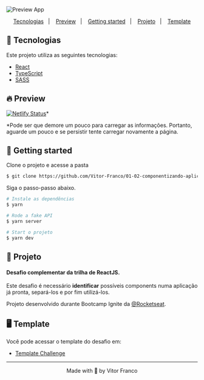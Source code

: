 <img alt="Preview App" title="Preview App" src=".github/project-preview.gif" />

<p align="center">
  <a href="#-tecnologias">Tecnologias</a>&nbsp;&nbsp;&nbsp;|&nbsp;&nbsp;&nbsp;
  <a href="#-preview">Preview</a>&nbsp;&nbsp;&nbsp;|&nbsp;&nbsp;&nbsp;
  <a href="#-getting-started">Getting started</a>&nbsp;&nbsp;&nbsp;|&nbsp;&nbsp;&nbsp;
  <a href="#-projeto">Projeto</a>&nbsp;&nbsp;&nbsp;|&nbsp;&nbsp;&nbsp;
  <a href="#-template">Template</a>
</p>

## 🧪 Tecnologias

Este projeto utiliza as seguintes tecnologias:

- [React](https://reactjs.org)
- [TypeScript](https://www.typescriptlang.org/)
- [SASS](https://sass-lang.com/)

## 🔥 Preview


[![Netlify Status](https://api.netlify.com/api/v1/badges/9db2937c-6671-4d7d-a266-ff4a5f88b6bd/deploy-status)](https://watchme-vf.netlify.app/)*
<br>

*Pode ser que demore um pouco para carregar as informações. Portanto, aguarde um pouco e se persistir tente carregar novamente a página.

## 🚀 Getting started

Clone o projeto e acesse a pasta

```bash
$ git clone https://github.com/Vitor-Franco/01-02-componentizando-aplicacao.git && cd 01-conceitos-reactjs
```

Siga o passo-passo abaixo.

```bash
# Instale as dependências
$ yarn

# Rode a fake API
$ yarn server

# Start o projeto
$ yarn dev
```

## 📝 Projeto

#### Desafio complementar da trilha de ReactJS.

Este desafio é necessário **identificar** possíveis components numa aplicação já pronta, separá-los e por fim utilizá-los.

Projeto desenvolvido durante Bootcamp Ignite da [@Rocketseat](https://github.com/Rocketseat).

## 🖥 Template

Você pode acessar o template do desafio em:

- [Template Challenge](https://github.com/rocketseat-education/ignite-template-componentizando-a-aplicacao)

---

<p align="center">Made with 💜 by Vitor Franco</p>

